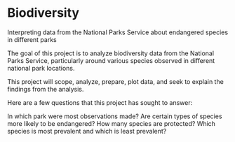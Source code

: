 # Biodiversity
Interpreting data from the National Parks Service about endangered species in different parks

The goal of this project is to analyze biodiversity data from the National Parks Service, particularly around various species observed in different national park locations.

This project will scope, analyze, prepare, plot data, and seek to explain the findings from the analysis.

Here are a few questions that this project has sought to answer:

In which park were most observations made?
Are certain types of species more likely to be endangered?
How many species are protected?
Which species is most prevalent and which is least prevalent?
